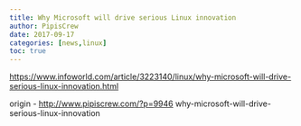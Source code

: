 ```yaml
---
title: Why Microsoft will drive serious Linux innovation
author: PipisCrew
date: 2017-09-17
categories: [news,linux]
toc: true
---
```


https://www.infoworld.com/article/3223140/linux/why-microsoft-will-drive-serious-linux-innovation.html

origin - http://www.pipiscrew.com/?p=9946 why-microsoft-will-drive-serious-linux-innovation
